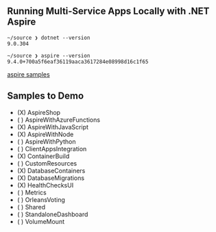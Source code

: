 ## Running Multi-Service Apps Locally with .NET Aspire

``` 
~/source ❯ dotnet --version
9.0.304

~/source ❯ aspire --version
9.4.0+700a5f6eaf36119aaca3617284e08998d16c1f65
```

[aspire samples](https://github.com/dotnet/aspire-samples)

## Samples to Demo
- (X) AspireShop
- ( ) AspireWithAzureFunctions
- (X) AspireWithJavaScript
- (X) AspireWithNode
- ( ) AspireWithPython
- ( ) ClientAppsIntegration
- (X) ContainerBuild
- ( ) CustomResources
- (X) DatabaseContainers
- (X) DatabaseMigrations
- (X) HealthChecksUI
- ( ) Metrics
- ( ) OrleansVoting
- ( ) Shared
- ( ) StandaloneDashboard
- ( ) VolumeMount

